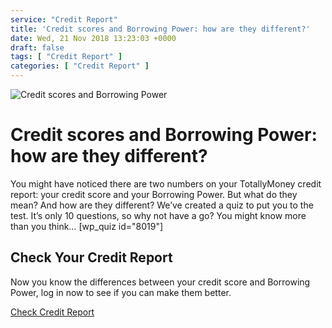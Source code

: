 ```yaml
---
service: "Credit Report"
title: 'Credit scores and Borrowing Power: how are they different?'
date: Wed, 21 Nov 2018 13:23:03 +0000
draft: false
tags: [ "Credit Report" ]
categories: [ "Credit Report" ]
---
```


![Credit scores and Borrowing Power](https://tm-email.s3.amazonaws.com/graphics/2018/guides/illustration__guide__score-vs-bp.jpg)

Credit scores and Borrowing Power: how are they different?
==========================================================

You might have noticed there are two numbers on your TotallyMoney credit report: your credit score and your Borrowing Power. But what do they mean? And how are they different? We’ve created a quiz to put you to the test. It’s only 10 questions, so why not have a go? You might know more than you think… \[wp_quiz id="8019"\] 

Check Your Credit Report
------------------------

Now you know the differences between your credit score and Borrowing Power, log in now to see if you can make them better.

[Check Credit Report](https://www.totallymoney.com/myaccount/login)
